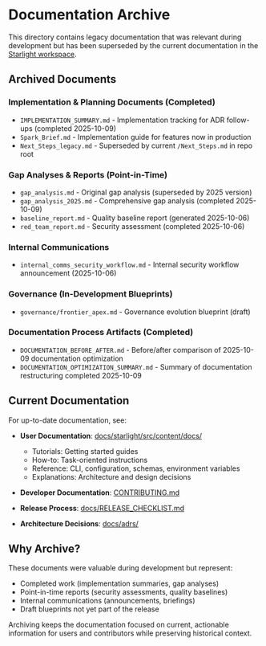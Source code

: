 # Documentation Archive

This directory contains legacy documentation that was relevant during development but has been superseded by the current documentation in the [Starlight workspace](../starlight).

## Archived Documents

### Implementation & Planning Documents (Completed)
- `IMPLEMENTATION_SUMMARY.md` - Implementation tracking for ADR follow-ups (completed 2025-10-09)
- `Spark_Brief.md` - Implementation guide for features now in production
- `Next_Steps_legacy.md` - Superseded by current `/Next_Steps.md` in repo root

### Gap Analyses & Reports (Point-in-Time)
- `gap_analysis.md` - Original gap analysis (superseded by 2025 version)
- `gap_analysis_2025.md` - Comprehensive gap analysis (completed 2025-10-09)
- `baseline_report.md` - Quality baseline report (generated 2025-10-06)
- `red_team_report.md` - Security assessment (completed 2025-10-06)

### Internal Communications
- `internal_comms_security_workflow.md` - Internal security workflow announcement (2025-10-06)

### Governance (In-Development Blueprints)
- `governance/frontier_apex.md` - Governance evolution blueprint (draft)

### Documentation Process Artifacts (Completed)
- `DOCUMENTATION_BEFORE_AFTER.md` - Before/after comparison of 2025-10-09 documentation optimization
- `DOCUMENTATION_OPTIMIZATION_SUMMARY.md` - Summary of documentation restructuring completed 2025-10-09

## Current Documentation

For up-to-date documentation, see:

- **User Documentation**: [docs/starlight/src/content/docs/](../starlight/src/content/docs/)
  - Tutorials: Getting started guides
  - How-to: Task-oriented instructions
  - Reference: CLI, configuration, schemas, environment variables
  - Explanations: Architecture and design decisions

- **Developer Documentation**: [CONTRIBUTING.md](../../CONTRIBUTING.md)
- **Release Process**: [docs/RELEASE_CHECKLIST.md](../RELEASE_CHECKLIST.md)
- **Architecture Decisions**: [docs/adrs/](../adrs/)

## Why Archive?

These documents were valuable during development but represent:
- Completed work (implementation summaries, gap analyses)
- Point-in-time reports (security assessments, quality baselines)
- Internal communications (announcements, briefings)
- Draft blueprints not yet part of the release

Archiving keeps the documentation focused on current, actionable information for users and contributors while preserving historical context.

